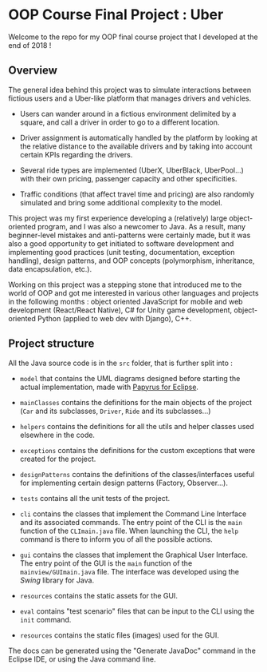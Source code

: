 # OOP Course Final Project : Uber

Welcome to the repo for my OOP final course project that I developed at the end of 2018 !

## Overview

The general idea behind this project was to simulate interactions between fictious users and a Uber-like platform that manages drivers and vehicles.

-   Users can wander around in a fictious environment delimited by a square, and call a driver in order to go to a different location.
-   Driver assignment is automatically handled by the platform by looking at the relative distance to the available drivers and by taking into account certain KPIs regarding the drivers.

-   Several ride types are implemented (UberX, UberBlack, UberPool...) with their own pricing, passenger capacity and other specificities.
-   Traffic conditions (that affect travel time and pricing) are also randomly simulated and bring some additional complexity to the model.

This project was my first experience developing a (relatively) large object-oriented program, and I was also a newcomer to Java. As a result, many beginner-level mistakes and anti-patterns were certainly made, but it was also a good opportunity to get initiated to software development and implementing good practices (unit testing, documentation, exception handling), design patterns, and OOP concepts (polymorphism, inheritance, data encapsulation, etc.).

Working on this project was a stepping stone that introduced me to the world of OOP and got me interested in various other languages and projects in the following months : object oriented JavaScript for mobile and web development (React/React Native), C# for Unity game development, object-oriented Python (applied to web dev with Django), C++.

## Project structure

All the Java source code is in the `src` folder, that is further split into :

-   `model` that contains the UML diagrams designed before starting the actual implementation, made with [Papyrus for Eclipse](https://www.eclipse.org/papyrus/).

-   `mainClasses` contains the definitions for the main objects of the project (`Car` and its subclasses, `Driver`, `Ride` and its subclasses...)
-   `helpers` contains the definitions for all the utils and helper classes used elsewhere in the code.
-   `exceptions` contains the definitions for the custom exceptions that were created for the project.
-   `designPatterns` contains the definitions of the classes/interfaces useful for implementing certain design patterns (Factory, Observer...).
-   `tests` contains all the unit tests of the project.
-   `cli` contains the classes that implement the Command Line Interface and its associated commands. The entry point of the CLI is the `main` function of the `CLImain.java` file. When launching the CLI, the `help` command is there to inform you of all the possible actions.
-   `gui` contains the classes that implement the Graphical User Interface. The entry point of the GUI is the `main` function of the `mainview/GUImain.java` file. The interface was developed using the _Swing_ library for Java.
-   `resources` contains the static assets for the GUI.
-   `eval` contains "test scenario" files that can be input to the CLI using the `init` command.
-   `resources` contains the static files (images) used for the GUI.

The docs can be generated using the "Generate JavaDoc" command in the Eclipse IDE, or using the Java command line.
